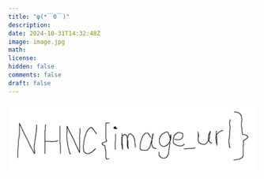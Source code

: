 ```yaml
---
title: "φ(*￣0￣)"
description: 
date: 2024-10-31T14:32:48Z
image: image.jpg
math: 
license: 
hidden: false
comments: false
draft: false
---
```


![](image_url.png)